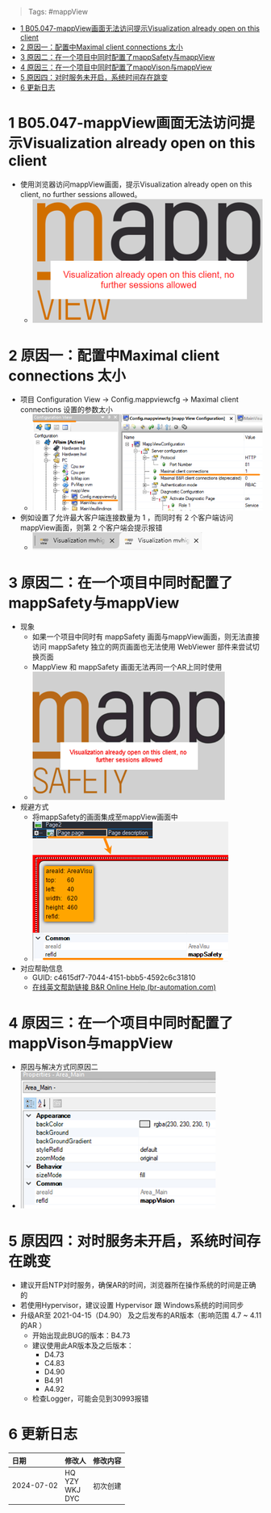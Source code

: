 > Tags: #mappView

- [1 B05.047-mappView画面无法访问提示Visualization already open on this client](#_1-b05047-mappview%E7%94%BB%E9%9D%A2%E6%97%A0%E6%B3%95%E8%AE%BF%E9%97%AE%E6%8F%90%E7%A4%BAvisualization-already-open-on-this-client)
- [2 原因一：配置中Maximal client connections 太小](#_2-%E5%8E%9F%E5%9B%A0%E4%B8%80%EF%BC%9A%E9%85%8D%E7%BD%AE%E4%B8%ADmaximal-client-connections-%E5%A4%AA%E5%B0%8F)
- [3 原因二：在一个项目中同时配置了mappSafety与mappView](#_3-%E5%8E%9F%E5%9B%A0%E4%BA%8C%EF%BC%9A%E5%9C%A8%E4%B8%80%E4%B8%AA%E9%A1%B9%E7%9B%AE%E4%B8%AD%E5%90%8C%E6%97%B6%E9%85%8D%E7%BD%AE%E4%BA%86mappsafety%E4%B8%8Emappview)
- [4 原因三：在一个项目中同时配置了mappVison与mappView](#_4-%E5%8E%9F%E5%9B%A0%E4%B8%89%EF%BC%9A%E5%9C%A8%E4%B8%80%E4%B8%AA%E9%A1%B9%E7%9B%AE%E4%B8%AD%E5%90%8C%E6%97%B6%E9%85%8D%E7%BD%AE%E4%BA%86mappvison%E4%B8%8Emappview)
- [5 原因四：对时服务未开启，系统时间存在跳变](#_5-%E5%8E%9F%E5%9B%A0%E5%9B%9B%EF%BC%9A%E5%AF%B9%E6%97%B6%E6%9C%8D%E5%8A%A1%E6%9C%AA%E5%BC%80%E5%90%AF%EF%BC%8C%E7%B3%BB%E7%BB%9F%E6%97%B6%E9%97%B4%E5%AD%98%E5%9C%A8%E8%B7%B3%E5%8F%98)
- [6 更新日志](#_6-%E6%9B%B4%E6%96%B0%E6%97%A5%E5%BF%97)

# 1 B05.047-mappView画面无法访问提示Visualization already open on this client

- 使用浏览器访问mappView画面，提示Visualization already open on this client, no further sessions allowed。
    - ![](FILES/047mappView画面无法访问提示Visualization%20already%20open%20on%20this%20client/image-20240702113158218.png)

# 2 原因一：配置中Maximal client connections 太小

- 项目 Configuration View → Config.mappviewcfg → Maximal client connections 设置的参数太小
    - ![](FILES/047mappView画面无法访问提示Visualization%20already%20open%20on%20this%20client/image-20240702130136664.png)
- 例如设置了允许最大客户端连接数量为 1 ，而同时有 2 个客户端访问mappView画面，则第 2 个客户端会提示报错
    - ![](FILES/047mappView画面无法访问提示Visualization%20already%20open%20on%20this%20client/image-20240702130157547.png)

# 3 原因二：在一个项目中同时配置了mappSafety与mappView

- 现象
    - 如果一个项目中同时有 mappSafety 画面与mappView画面，则无法直接访问 mappSafety 独立的网页画面也无法使用 WebViewer 部件来尝试切换页面
    - MappView 和 mappSafety 画面无法再同一个AR上同时使用
    - ![](FILES/047mappView画面无法访问提示Visualization%20already%20open%20on%20this%20client/image-20240702130959985.png)
- 规避方式
    - 将mappSafety的画面集成至mappView画面中
    - ![](FILES/047mappView画面无法访问提示Visualization%20already%20open%20on%20this%20client/image-20240702131843862.png)
- 对应帮助信息
    - GUID: c4615df7-7044-4151-bbb5-4592c6c31810
    - [在线英文帮助链接 B&R Online Help (br-automation.com)](https://help.br-automation.com/#/en/4/visualization%2Fmappview%2Fengineering%2Flv_page%2Flv_page_area.html)

# 4 原因三：在一个项目中同时配置了mappVison与mappView

- 原因与解决方式同原因二
- ![](FILES/047mappView画面无法访问提示Visualization%20already%20open%20on%20this%20client/image-20240702133921834.png)

# 5 原因四：对时服务未开启，系统时间存在跳变

- 建议开启NTP对时服务，确保AR的时间，浏览器所在操作系统的时间是正确的
- 若使用Hypervisor，建议设置 Hypervisor 跟 Windows系统的时间同步
- 升级AR至 2021-04-15（D4.90） 及之后发布的AR版本（影响范围 4.7 ~ 4.11 的AR ）
    - 开始出现此BUG的版本：B4.73
    - 建议使用此AR版本及之后版本：
        - D4.73
        - C4.83
        - D4.90
        - B4.91
        - A4.92
    - 检查Logger，可能会见到30993报错

# 6 更新日志

| 日期         | 修改人                     | 修改内容 |
| :--------- | :---------------------- | :--- |
| 2024-07-02 | HQ<br>YZY<br>WKJ<br>DYC | 初次创建 |
